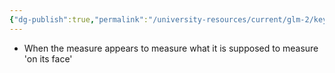 ```yaml
---
{"dg-publish":true,"permalink":"/university-resources/current/glm-2/key-terms-and-concepts/face-validity/"}
---
```


- When the measure appears to measure what it is supposed to measure 'on its face'